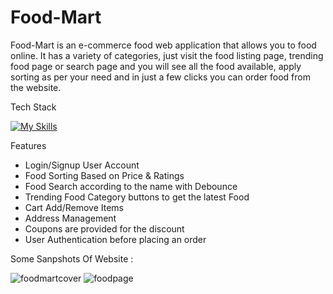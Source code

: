 # Food-Mart
Food-Mart is an e-commerce food web application that allows you to food online. It has a variety of categories, just visit the food listing page, trending food page or search page and you will see all the food available, apply sorting as per your need and in just a few clicks you can order food from the website.

Tech Stack 

[![My Skills](https://skillicons.dev/icons?i=js,html,css,bootstrap)](https://skillicons.dev)

Features 

* Login/Signup User Account
* Food Sorting Based on Price & Ratings
* Food Search according to the name with Debounce
* Trending Food Category buttons to get the latest Food
* Cart Add/Remove Items
* Address Management
* Coupons are provided for the discount
* User Authentication before placing an order

Some Sanpshots Of Website :

![foodmartcover](https://user-images.githubusercontent.com/101566272/226125723-d4d60370-e880-4cfb-9124-d16ac0c239df.png) ![foodpage](https://user-images.githubusercontent.com/101566272/226125742-81bbd003-fd72-4fc4-8dc0-9672ef2a2c9d.png)

